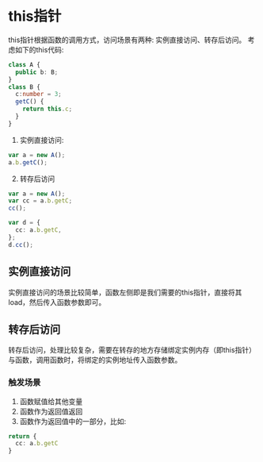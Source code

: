 # this指针
this指针根据函数的调用方式，访问场景有两种: 实例直接访问、转存后访问。
考虑如下的this代码: 
```ts
class A {
  public b: B;
}
class B {
  c:number = 3;
  getC() {
    return this.c;
  }
}
```
1. 实例直接访问:
```ts
var a = new A();
a.b.getC();
```
2. 转存后访问
```ts
var a = new A();
var cc = a.b.getC;
cc();

var d = {
  cc: a.b.getC,
};
d.cc();
```

## 实例直接访问
实例直接访问的场景比较简单，函数左侧即是我们需要的this指针，直接将其load，然后传入函数参数即可。

## 转存后访问
转存后访问，处理比较复杂，需要在转存的地方存储绑定实例内存（即this指针）与函数，调用函数时，将绑定的实例地址传入函数参数。
### 触发场景
1. 函数赋值给其他变量
2. 函数作为返回值返回
3. 函数作为返回值中的一部分，比如:
```ts
return {
  cc: a.b.getC
}
```
